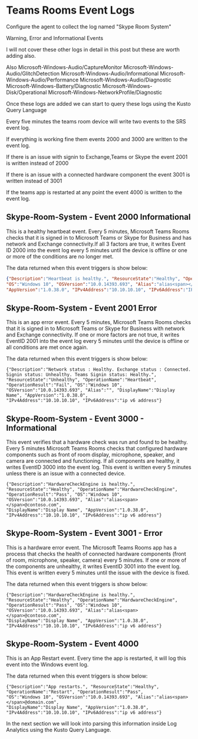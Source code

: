 # Teams Rooms Event Logs

Configure the agent to collect the log named "Skype Room System"

Warning, Error and Informational Events

I will not cover these other logs in detail in this post but these are worth adding also.

Also Microsoft-Windows-Audio/CaptureMonitor
     Microsoft-Windows-Audio/GlitchDetection
     Microsoft-Windows-Audio/Informational
     Microsoft-Windows-Audio/Performance
     Microsoft-Windows-Audio/Diagnostic     
     Microsoft-Windows-Battery/Diagnostic
     Microsoft-Windows-Disk/Operational
     Microsoft-Windows-NetworkProfile/Diagnostic
     
Once these logs are added we can start to query these logs using the Kusto Query Language
     
Every five minutes the teams room device will write two events to the SRS event log.

If everything is working fine them events 2000 and 3000 are written to the event log.

If there is an issue with signin to Exchange,Teams or Skype the event 2001 is written instead of 2000

If there is an issue with a connected hardware component the event 3001 is written instead of 3001

If the teams app is restarted at any point the event 4000 is written to the event log.

## Skype-Room-System - Event 2000 Informational

This is a healthy heartbeat event. Every 5 minutes, Microsoft Teams Rooms checks that it is signed in to Microsoft Teams or Skype for Business and has network and Exchange connectivity.If all 3 factors are true, it writes Event ID 2000 into the event log every 5 minutes until the device is offline or one or more of the conditions are no longer met.

The data returned when this event triggers is show below:

```json
{"Description":"Heartbeat is healthy.", "ResourceState":"Healthy", "OperationName":"Heartbeat", "OperationResult":"Pass",
"OS":"Windows 10", "OSVersion":"10.0.14393.693", "Alias":"alias<span></span>@contoso.com", "DisplayName":"Display name",
"AppVersion":"1.0.38.0", "IPv4Address":"10.10.10.10", "IPv6Address":"IP v6 address"}
```

## Skype-Room-System - Event 2001 Error

This is an app error event. Every 5 minutes, Microsoft Teams Rooms checks that it is signed in to Microsoft Teams or Skype for Business with network and Exchange connectivity. If one or more factors are not true, it writes EventID 2001 into the event log every 5 minutes until the device is offline or all conditions are met once again.

The data returned when this event triggers is show below:

```
{"Description":"Network status : Healthy. Exchange status : Connected. Signin status: Unhealthy. Teams Signin status: Healthy.",
"ResourceState":"Unhealthy", "OperationName":"Heartbeat", "OperationResult":"Fail", "OS":"Windows 10",
"OSVersion":"10.0.14393.693", "Alias":"", "DisplayName":"Display Name", "AppVersion":"1.0.38.0",
"IPv4Address":"10.10.10.10", "IPv6Address":"ip v6 address"}
```

## Skype-Room-System - Event 3000 - Informational

This event verifies that a hardware check was run and found to be healthy. Every 5 minutes Microsoft Teams Rooms checks that configured hardware components such as front of room display, microphone, speaker, and camera are connected and functioning. If all components are healthy, it writes EventID 3000 into the event log. This event is written every 5 minutes unless there is an issue with a connected device.

```
{"Description":"HardwareCheckEngine is healthy.", "ResourceState":"Healthy", "OperationName":"HardwareCheckEngine", 
"OperationResult":"Pass", "OS":"Windows 10", "OSVersion":"10.0.14393.693", "Alias":"alias<span></span>@contoso.com",
"DisplayName":"Display Name", "AppVersion":"1.0.38.0", "IPv4Address":"10.10.10.10", "IPv6Address":"ip v6 address"}
```

## Skype-Room-System - Event 3001 - Error

This is a hardware error event. The Microsoft Teams Rooms app has a process that checks the health of connected hardware components (front of room, microphone, speaker, camera) every 5 minutes. If one or more of the components are unhealthy, it writes EventID 3001 into the event log. This event is written every 5 minutes until the issue with the device is fixed.

The data returned when this event triggers is show below:

```
{"Description":"HardwareCheckEngine is healthy.", "ResourceState":"Healthy", "OperationName":"HardwareCheckEngine",
"OperationResult":"Pass", "OS":"Windows 10", "OSVersion":"10.0.14393.693", "Alias":"alias<span></span>@contoso.com",
"DisplayName":"Display Name", "AppVersion":"1.0.38.0", "IPv4Address":"10.10.10.10", "IPv6Address":"ip v6 address"}
```

## Skype-Room-System - Event 4000

This is an App Restart event. Every time the app is restarted, it will log this event into the Windows event log.

The data returned when this event triggers is show below:

```
{"Description":"App restarts.", "ResourceState":"Healthy", "OperationName":"Restart", "OperationResult":"Pass",
"OS":"Windows 10", "OSVersion":"10.0.14393.693", "Alias":"alias<span></span>@domain.com",
"DisplayName":"Display Name", "AppVersion":"1.0.38.0", "IPv4Address":"10.10.10.10", "IPv6Address":"ip v6 address"}
```

In the next section we will look into parsing this information inside Log Analytics using the Kusto Query Language.

